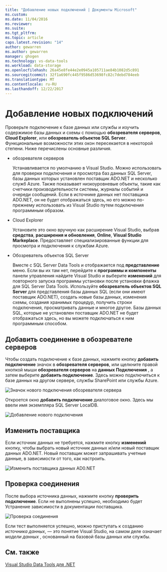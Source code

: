 ```yaml
---
title: "Добавление новых подключений | Документы Microsoft"
ms.custom: 
ms.date: 11/04/2016
ms.reviewer: 
ms.suite: 
ms.tgt_pltfrm: 
ms.topic: article
caps.latest.revision: "14"
author: gewarren
ms.author: gewarren
manager: ghogen
ms.technology: vs-data-tools
ms.workload: data-storage
ms.openlocfilehash: 26a45e8fe44e2e0945a105711ae84b1082d5c891
ms.sourcegitcommit: 32f1a690fc445f9586d53698fc82c7debd784eeb
ms.translationtype: MT
ms.contentlocale: ru-RU
ms.lasthandoff: 12/22/2017
---
```

# <a name="add-new-connections"></a>Добавление новых подключений

Проверьте подключение к базе данных или службы и изучить содержимое базы данных и схемы с помощью **обозревателя серверов**, **Cloud Explorer**, или **обозреватель объектов SQL Server**. Функциональные возможности этих окон пересекается в некоторой степени. Ниже перечислены основные различия.

- обозревателя серверов

   Устанавливается по умолчанию в Visual Studio. Можно использовать для проверки подключения и просмотра баз данных SQL Server, базы данных которых установлен поставщик ADO.NET и несколько служб Azure. Также показывает низкоуровневые объекты, такие как счетчики производительности системы, журналы событий и очереди сообщений. Если в источнике данных нет поставщика ADO.NET, он не будет отображаться здесь, но его можно по-прежнему использовать из Visual Studio путем подключения программным образом.

- Cloud Explorer

   Установите это окно вручную как расширение Visual Studio, выбрав **средства**, **расширения и обновления**, **Online**, **Visual Studio Markeplace**. Предоставляет специализированные функции для просмотра и подключения к службам Azure.

- Обозреватель объектов SQL Server

   Вместе с SQL Server Data Tools и отображается под **представление** меню. Если вы их там нет, перейдите к **программы и компоненты** панели управления найдите Visual Studio и выберите **изменений** для повторного запуска программы установки после установки флажка для SQL Server Data Tools. Используйте **обозреватель объектов SQL Server** для представления базы данных SQL (если они имеют поставщик ADO.NET), создать новые базы данных, изменения схемы, создания хранимых процедур, получить строки подключения, просматривать данные и многое другое. Базы данных SQL, которые не установлен поставщик ADO.NET не будет отображаться здесь, но вы можете подключаться к ним программным способом.

## <a name="add-a-connection-in-server-explorer"></a>Добавить соединение в обозревателе серверов

Чтобы создать подключение к базе данных, нажмите кнопку **добавить подключение** значок в **обозревателя серверов**, или щелкните правой кнопкой мыши **обозревателя серверов** на **данных Подключения** , а затем выберите **добавить подключение**. Здесь можно подключиться к базе данных на другом сервере, службы SharePoint или службы Azure.

![Значок нового подключения обозревателя сервера](../data-tools/media/raddata-server-explorer-new-connection-icon.png "raddata значок нового подключения обозревателя сервера")

Откроется окно **добавить подключение** диалоговое окно. Здесь мы ввели имя экземпляра SQL Server LocalDB.  

![Добавление нового подключения](../data-tools/media/raddata-add-new-connection-dialog.png "raddata добавить новое диалоговое окно соединения")  

## <a name="change-the-provider"></a>Изменить поставщика

Если источник данных не требуется, нажмите кнопку **изменений** кнопку, чтобы выбрать новый источник данных и/или новый поставщик данных ADO.NET. Новый поставщик может запрашивать учетные данные, в зависимости от того, как настроить.

![Изменить поставщика данных AD0.NET](../data-tools/media/raddata-change-ad0.net-data-provider.png "raddata изменить AD0.NET данных поставщика")

## <a name="test-the-connection"></a>Проверка соединения

После выбора источника данных, нажмите кнопку **проверить подключение**. Если не выполнены успешно, необходимо будет Устранение зависимости в документации поставщика.

![Проверка соединения](../data-tools/media/raddata-test-connection.png "raddata проверить подключение")

Если тест выполняется успешно, можно приступать к созданию *источника данных*, — это понятие Visual Studio, на самом деле означает *модели данных* , основанный на базовой базы данных или службы.

## <a name="see-also"></a>См. также

[Visual Studio Data Tools для .NET](../data-tools/visual-studio-data-tools-for-dotnet.md)